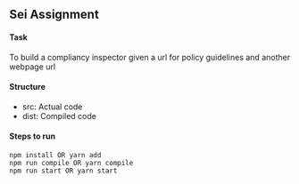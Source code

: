 ## Sei Assignment

#### Task

To build a compliancy inspector given a url for policy guidelines and another webpage url

#### Structure

- src: Actual code
- dist: Compiled code

#### Steps to run

```
npm install OR yarn add
npm run compile OR yarn compile
npm run start OR yarn start
```

